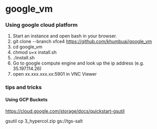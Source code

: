 # google_vm

### Using google cloud platform
1. Start an instance and open bash in your browser.
2. git clone --branch xfce4 https://github.com/khumbuai/google_vm 
3. cd google_vm
4. chmod u+x install.sh
5. ./install.sh
6. Go to google compute engine and look up the ip address (e.g. 35.197.114.26)
7. open xx.xxx.xxx.xx:5901 in VNC Viewer




### tips and tricks

#### Using GCP Buckets

https://cloud.google.com/storage/docs/quickstart-gsutil

gsutil cp 3_hypercol.zip gs://tgs-salt
